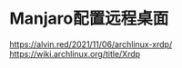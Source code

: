 # Manjaro配置远程桌面


https://alvin.red/2021/11/06/archlinux-xrdp/
https://wiki.archlinux.org/title/Xrdp